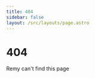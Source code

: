 ```yaml
---
title: 404
sidebar: false
layout: /src/layouts/page.astro
---
```


# 404

Remy can't find this page
